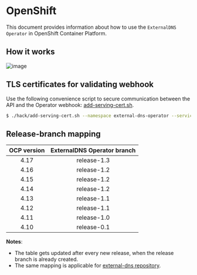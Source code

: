 # OpenShift

This document provides information about how to use the `ExternalDNS Operator` in OpenShift Container Platform.

## How it works
![image](./images/external-dns-flow-openshift.png)

## TLS certificates for validating webhook
Use the following convenience script to secure communication between the API and the Operator webhook: [add-serving-cert.sh](../hack/add-serving-cert.sh).
```bash
$ ./hack/add-serving-cert.sh --namespace external-dns-operator --service webhook-service --webhook validating-webhook-configuration --secret webhook-server-cert
```

## Release-branch mapping
| OCP version | ExternalDNS Operator branch |
| :---------: | :-------------------------: |
| 4.17        | release-1.3                 |
| 4.16        | release-1.2                 |
| 4.15        | release-1.2                 |
| 4.14        | release-1.2                 |
| 4.13        | release-1.1                 |
| 4.12        | release-1.1                 |
| 4.11        | release-1.0                 |
| 4.10        | release-0.1                 |

**Notes**:
- The table gets updated after every new release, when the release branch is already created.
- The same mapping is applicable for [external-dns repository](https://github.com/openshift/external-dns).
